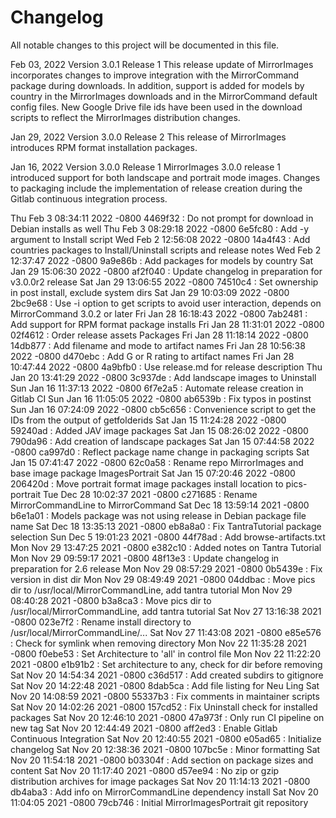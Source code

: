 # Changelog

All notable changes to this project will be documented in this file.

Feb 03, 2022 Version 3.0.1 Release 1
This release update of MirrorImages incorporates changes to improve integration with the MirrorCommand package during downloads. In addition, support is added for models by country in the MirrorImages downloads and in the MirrorCommand default config files. New Google Drive file ids have been used in the download scripts to reflect the MirrorImages distribution changes.

Jan 29, 2022 Version 3.0.0 Release 2
This release of MirrorImages introduces RPM format installation packages.

Jan 16, 2022 Version 3.0.0 Release 1
MirrorImages 3.0.0 release 1 introduced support for both landscape and portrait mode images. Changes to packaging include the implementation of release creation during the Gitlab continuous integration process.

Thu Feb 3 08:34:11 2022 -0800 4469f32 :
   Do not prompt for download in Debian installs as well
Thu Feb 3 08:29:18 2022 -0800 6e5fc80 :
   Add -y argument to Install script
Wed Feb 2 12:56:08 2022 -0800 14a4f43 :
   Add countries packages to Install/Uninstall scripts and release notes
Wed Feb 2 12:37:47 2022 -0800 9a9e86b :
   Add packages for models by country
Sat Jan 29 15:06:30 2022 -0800 af2f040 :
   Update changelog in preparation for v3.0.0r2 release
Sat Jan 29 13:06:55 2022 -0800 74510c4 :
   Set ownership in post install, exclude system dirs
Sat Jan 29 10:03:09 2022 -0800 2bc9e68 :
   Use -i option to get scripts to avoid user interaction, depends on MirrorCommand 3.0.2 or later
Fri Jan 28 16:18:43 2022 -0800 7ab2481 :
   Add support for RPM format package installs
Fri Jan 28 11:31:01 2022 -0800 02f4612 :
   Order release assets Packages
Fri Jan 28 11:18:14 2022 -0800 14db877 :
   Add filename and mode to artifact names
Fri Jan 28 10:56:38 2022 -0800 d470ebc :
   Add G or R rating to artifact names
Fri Jan 28 10:47:44 2022 -0800 4a9bfb0 :
   Use release.md for release description
Thu Jan 20 13:41:29 2022 -0800 3c937de :
   Add landscape images to Uninstall
Sun Jan 16 11:37:13 2022 -0800 6f7e2a5 :
   Automate release creation in Gitlab CI
Sun Jan 16 11:05:05 2022 -0800 ab6539b :
   Fix typos in postinst
Sun Jan 16 07:24:09 2022 -0800 cb5c656 :
   Convenience script to get the IDs from the output of getfolderids
Sat Jan 15 11:24:28 2022 -0800 59240ad :
   Added JAV image packages
Sat Jan 15 08:26:02 2022 -0800 790da96 :
   Add creation of landscape packages
Sat Jan 15 07:44:58 2022 -0800 ca997d0 :
   Reflect package name change in packaging scripts
Sat Jan 15 07:41:47 2022 -0800 62c0a58 :
   Rename repo MirrorImages and base image package ImagesPortrait
Sat Jan 15 07:20:46 2022 -0800 206420d :
   Move portrait format image packages install location to pics-portrait
Tue Dec 28 10:02:37 2021 -0800 c271685 :
   Rename MirrorCommandLine to MirrorCommand
Sat Dec 18 13:59:14 2021 -0800 b6e1a01 :
   Models package was not using release in Debian package file name
Sat Dec 18 13:35:13 2021 -0800 eb8a8a0 :
   Fix TantraTutorial package selection
Sun Dec 5 19:01:23 2021 -0800 44f78ad :
   Add browse-artifacts.txt
Mon Nov 29 13:47:25 2021 -0800 e382c10 :
   Added notes on Tantra Tutorial
Mon Nov 29 09:59:17 2021 -0800 48f13e3 :
   Update changelog in preparation for 2.6 release
Mon Nov 29 08:57:29 2021 -0800 0b5439e :
   Fix version in dist dir
Mon Nov 29 08:49:49 2021 -0800 04ddbac :
   Move pics dir to /usr/local/MirrorCommandLine, add tantra tutorial
Mon Nov 29 08:40:28 2021 -0800 b3a8ca3 :
   Move pics dir to /usr/local/MirrorCommandLine, add tantra tutorial
Sat Nov 27 13:16:38 2021 -0800 023e7f2 :
   Rename install directory to /usr/local/MirrorCommandLine/...
Sat Nov 27 11:43:08 2021 -0800 e85e576 :
   Check for symlink when removing directory
Mon Nov 22 11:35:28 2021 -0800 f0ebe53 :
   Set Architecture to 'all' in control file
Mon Nov 22 11:22:20 2021 -0800 e1b91b2 :
   Set architecture to any, check for dir before removing
Sat Nov 20 14:54:34 2021 -0800 c36d517 :
   Add created subdirs to gitignore
Sat Nov 20 14:22:48 2021 -0800 8dab5ca :
   Add file listing for Neu Ling
Sat Nov 20 14:08:59 2021 -0800 55337b3 :
   Fix comments in maintainer scripts
Sat Nov 20 14:02:26 2021 -0800 157cd52 :
   Fix Uninstall check for installed packages
Sat Nov 20 12:46:10 2021 -0800 47a973f :
   Only run CI pipeline on new tag
Sat Nov 20 12:44:49 2021 -0800 aff2ed3 :
   Enable Gitlab Continuous Integration
Sat Nov 20 12:40:55 2021 -0800 e05ad65 :
   Initialize changelog
Sat Nov 20 12:38:36 2021 -0800 107bc5e :
   Minor formatting
Sat Nov 20 11:54:18 2021 -0800 b03304f :
   Add section on package sizes and content
Sat Nov 20 11:17:40 2021 -0800 d57ee94 :
   No zip or gzip distribution archives for image packages
Sat Nov 20 11:14:13 2021 -0800 db4aba3 :
   Add info on MirrorCommandLine dependency install
Sat Nov 20 11:04:05 2021 -0800 79cb746 :
   Initial MirrorImagesPortrait git repository

